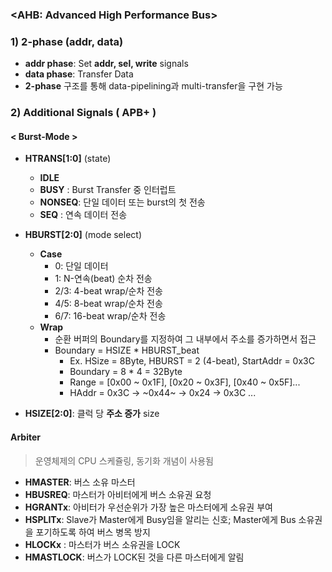 ### <AHB: Advanced High Performance Bus>
### 1) 2-phase (addr, data)
- __addr phase__: Set __addr, sel, write__ signals
- __data phase__: Transfer Data
- __2-phase__ 구조를 통해 data-pipelining과 multi-transfer을 구현 가능

### 2) Additional Signals ( APB+ )
#### < Burst-Mode >
* __HTRANS[1:0]__ (state)
  * __IDLE__ 
  * __BUSY__  : Burst Transfer 중 인터럽트 
  * __NONSEQ__: 단일 데이터 또는 burst의 첫 전송
  * __SEQ__   : 연속 데이터 전송
   
* __HBURST[2:0]__ (mode select)
  * __Case__
    * 0: 단일 데이터
    * 1: N-연속(beat) 순차 전송
    * 2/3: 4-beat wrap/순차 전송
    * 4/5: 8-beat wrap/순차 전송
    * 6/7: 16-beat wrap/순차 전송
  * __Wrap__
    * 순환 버퍼의 Boundary를 지정하여 그 내부에서 주소를 증가하면서 접근
    * Boundary = HSIZE * HBURST_beat
      * Ex. HSize = 8Byte, HBURST = 2 (4-beat), StartAddr = 0x3C
      * Boundary  = 8 * 4 = 32Byte
      * Range     = [0x00 ~ 0x1F], [0x20 ~ 0x3F], [0x40 ~ 0x5F]...
      * HAddr     = 0x3C -> ~0x44~ -> 0x24 -> 0x3C ...
  
* __HSIZE[2:0]__: 클럭 당 __주소 증가__ size

#### Arbiter 
> 운영체제의 CPU 스케쥴링, 동기화 개념이 사용됨
* __HMASTER__: 버스 소유 마스터
* __HBUSREQ__: 마스터가 아비터에게 버스 소유권 요청
* __HGRANTx__: 아비터가 우선순위가 가장 높은 마스터에게 소유권 부여
* __HSPLITx__: Slave가 Master에게 Busy임을 알리는 신호; Master에게 Bus 소유권을 포기하도록 하여 버스 병목 방지
* __HLOCKx__ : 마스터가 버스 소유권을 LOCK
* __HMASTLOCK__: 버스가 LOCK된 것을 다른 마스터에게 알림 

